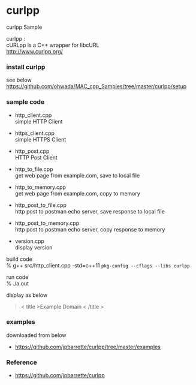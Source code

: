 curlpp
===============

curlpp Sample <br/>

curlpp : <br/>
cURLpp is a C++ wrapper for libcURL <br/>
http://www.curlpp.org/ <br/>


###  install curlpp
see below <br/>
https://github.com/ohwada/MAC_cpp_Samples/tree/master/curlpp/setup <br/>


### sample code
- http_client.cpp <br/>
 simple HTTP Client <br/>
- https_client.cpp <br/>
 simple HTTPS Client <br/>
- http_post.cpp <br/>
HTTP Post Client <br/>

- http_to_file.cpp <br/>
get web page from example.com, save to local file <br/>
- http_to_memory.cpp <br/>
get web page from example.com, copy to memory <br/>
- http_post_to_file.cpp <br/>
http post to postman echo server,  save response to local file
- http_post_to_memory.cpp <br/>
http post to postman echo server,  copy response to memory <br/>
- version.cpp <br/>
display version <br/>


build code <br/>
% g++ src/http_client.cpp -std=c++11  `pkg-config --cflags --libs curlpp` <br/>

run code <br/>
% ./a.out <br/>

display as below <br/>
> \< title \>Example Domain \< /title \>


### examples
downloaded from below <br/>
- https://github.com/jpbarrette/curlpp/tree/master/examples <br/>


### Reference <br/>
- https://github.com/jpbarrette/curlpp

